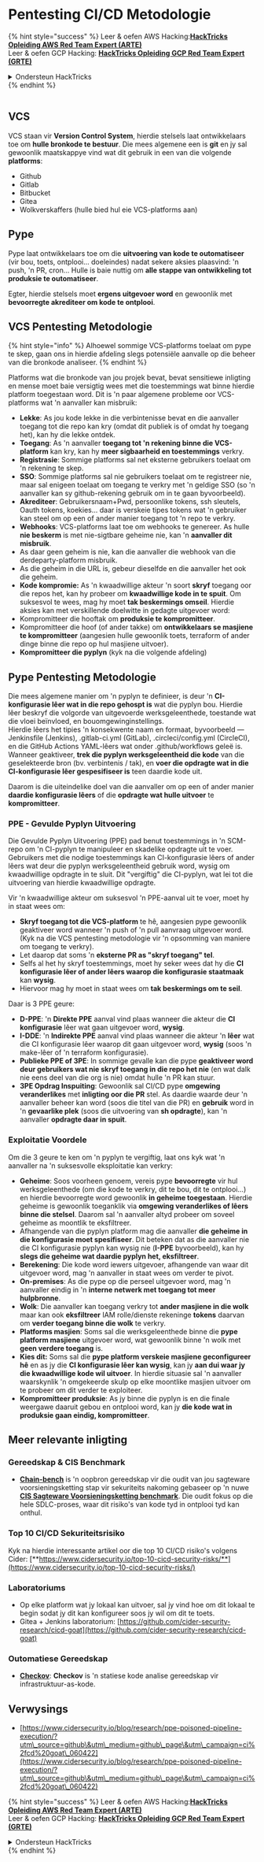 # Pentesting CI/CD Metodologie

{% hint style="success" %}
Leer & oefen AWS Hacking:<img src="../.gitbook/assets/image (1).png" alt="" data-size="line">[**HackTricks Opleiding AWS Red Team Expert (ARTE)**](https://training.hacktricks.xyz/courses/arte)<img src="../.gitbook/assets/image (1).png" alt="" data-size="line">\
Leer & oefen GCP Hacking: <img src="../.gitbook/assets/image (2).png" alt="" data-size="line">[**HackTricks Opleiding GCP Red Team Expert (GRTE)**<img src="../.gitbook/assets/image (2).png" alt="" data-size="line">](https://training.hacktricks.xyz/courses/grte)

<details>

<summary>Ondersteun HackTricks</summary>

* Kyk na die [**subskripsie planne**](https://github.com/sponsors/carlospolop)!
* **Sluit aan by die** 💬 [**Discord groep**](https://discord.gg/hRep4RUj7f) of die [**telegram groep**](https://t.me/peass) of **volg** ons op **Twitter** 🐦 [**@hacktricks\_live**](https://twitter.com/hacktricks\_live)**.**
* **Deel hacking truuks deur PRs in te dien na die** [**HackTricks**](https://github.com/carlospolop/hacktricks) en [**HackTricks Cloud**](https://github.com/carlospolop/hacktricks-cloud) github repos.

</details>
{% endhint %}

<figure><img src="../.gitbook/assets/CLOUD-logo-letters.svg" alt=""><figcaption></figcaption></figure>

## VCS

VCS staan vir **Version Control System**, hierdie stelsels laat ontwikkelaars toe om **hulle bronkode te bestuur**. Die mees algemene een is **git** en jy sal gewoonlik maatskappye vind wat dit gebruik in een van die volgende **platforms**:

* Github
* Gitlab
* Bitbucket
* Gitea
* Wolkverskaffers (hulle bied hul eie VCS-platforms aan)

## Pype

Pype laat ontwikkelaars toe om die **uitvoering van kode te outomatiseer** (vir bou, toets, ontplooi... doeleindes) nadat sekere aksies plaasvind: 'n push, 'n PR, cron... Hulle is baie nuttig om **alle stappe van ontwikkeling tot produksie te outomatiseer**.

Egter, hierdie stelsels moet **ergens uitgevoer word** en gewoonlik met **bevoorregte akrediteer om kode te ontplooi**.

## VCS Pentesting Metodologie

{% hint style="info" %}
Alhoewel sommige VCS-platforms toelaat om pype te skep, gaan ons in hierdie afdeling slegs potensiële aanvalle op die beheer van die bronkode analiseer.
{% endhint %}

Platforms wat die bronkode van jou projek bevat, bevat sensitiewe inligting en mense moet baie versigtig wees met die toestemmings wat binne hierdie platform toegestaan word. Dit is 'n paar algemene probleme oor VCS-platforms wat 'n aanvaller kan misbruik:

* **Lekke**: As jou kode lekke in die verbintenisse bevat en die aanvaller toegang tot die repo kan kry (omdat dit publiek is of omdat hy toegang het), kan hy die lekke ontdek.
* **Toegang**: As 'n aanvaller **toegang tot 'n rekening binne die VCS-platform** kan kry, kan hy **meer sigbaarheid en toestemmings** verkry.
* **Registrasie**: Sommige platforms sal net eksterne gebruikers toelaat om 'n rekening te skep.
* **SSO**: Sommige platforms sal nie gebruikers toelaat om te registreer nie, maar sal enigeen toelaat om toegang te verkry met 'n geldige SSO (so 'n aanvaller kan sy github-rekening gebruik om in te gaan byvoorbeeld).
* **Akrediteer**: Gebruikersnaam+Pwd, persoonlike tokens, ssh sleutels, Oauth tokens, koekies... daar is verskeie tipes tokens wat 'n gebruiker kan steel om op een of ander manier toegang tot 'n repo te verkry.
* **Webhooks**: VCS-platforms laat toe om webhooks te genereer. As hulle **nie beskerm** is met nie-sigtbare geheime nie, kan 'n **aanvaller dit misbruik**.
* As daar geen geheim is nie, kan die aanvaller die webhook van die derdeparty-platform misbruik.
* As die geheim in die URL is, gebeur dieselfde en die aanvaller het ook die geheim.
* **Kode kompromie:** As 'n kwaadwillige akteur 'n soort **skryf** toegang oor die repos het, kan hy probeer om **kwaadwillige kode in te spuit**. Om suksesvol te wees, mag hy moet **tak beskermings omseil**. Hierdie aksies kan met verskillende doelwitte in gedagte uitgevoer word:
* Kompromitteer die hooftak om **produksie te kompromitteer**.
* Kompromitteer die hoof (of ander takke) om **ontwikkelaars se masjiene te kompromitteer** (aangesien hulle gewoonlik toets, terraform of ander dinge binne die repo op hul masjiene uitvoer).
* **Kompromitteer die pyplyn** (kyk na die volgende afdeling)

## Pype Pentesting Metodologie

Die mees algemene manier om 'n pyplyn te definieer, is deur 'n **CI-konfigurasie lêer wat in die repo gehospt is** wat die pyplyn bou. Hierdie lêer beskryf die volgorde van uitgevoerde werksgeleenthede, toestande wat die vloei beïnvloed, en bouomgewinginstellings.\
Hierdie lêers het tipies 'n konsekwente naam en formaat, byvoorbeeld — Jenkinsfile (Jenkins), .gitlab-ci.yml (GitLab), .circleci/config.yml (CircleCI), en die GitHub Actions YAML-lêers wat onder .github/workflows geleë is. Wanneer geaktiveer, **trek die pyplyn werksgeleentheid die kode** van die geselekteerde bron (bv. verbintenis / tak), en **voer die opdragte wat in die CI-konfigurasie lêer gespesifiseer is** teen daardie kode uit.

Daarom is die uiteindelike doel van die aanvaller om op een of ander manier **daardie konfigurasie lêers** of die **opdragte wat hulle uitvoer** te **kompromitteer**.

### PPE - Gevulde Pyplyn Uitvoering

Die Gevulde Pyplyn Uitvoering (PPE) pad benut toestemmings in 'n SCM-repo om 'n CI-pyplyn te manipuleer en skadelike opdragte uit te voer. Gebruikers met die nodige toestemmings kan CI-konfigurasie lêers of ander lêers wat deur die pyplyn werksgeleentheid gebruik word, wysig om kwaadwillige opdragte in te sluit. Dit "vergiftig" die CI-pyplyn, wat lei tot die uitvoering van hierdie kwaadwillige opdragte.

Vir 'n kwaadwillige akteur om suksesvol 'n PPE-aanval uit te voer, moet hy in staat wees om:

* **Skryf toegang tot die VCS-platform** te hê, aangesien pype gewoonlik geaktiveer word wanneer 'n push of 'n pull aanvraag uitgevoer word. (Kyk na die VCS pentesting metodologie vir 'n opsomming van maniere om toegang te verkry).
* Let daarop dat soms 'n **eksterne PR as "skryf toegang" tel**.
* Selfs al het hy skryf toestemmings, moet hy seker wees dat hy die **CI konfigurasie lêer of ander lêers waarop die konfigurasie staatmaak** kan **wysig**.
* Hiervoor mag hy moet in staat wees om **tak beskermings om te seil**.

Daar is 3 PPE geure:

* **D-PPE**: 'n **Direkte PPE** aanval vind plaas wanneer die akteur die **CI konfigurasie** lêer wat gaan uitgevoer word, **wysig**.
* **I-DDE**: 'n **Indirekte PPE** aanval vind plaas wanneer die akteur 'n **lêer** wat die CI konfigurasie lêer waarop dit gaan uitgevoer word, **wysig** (soos 'n make-lêer of 'n terraform konfigurasie).
* **Publieke PPE of 3PE**: In sommige gevalle kan die pype **geaktiveer word deur gebruikers wat nie skryf toegang in die repo het nie** (en wat dalk nie eens deel van die org is nie) omdat hulle 'n PR kan stuur.
* **3PE Opdrag Inspuiting**: Gewoonlik sal CI/CD pype **omgewing veranderlikes** met **inligting oor die PR** stel. As daardie waarde deur 'n aanvaller beheer kan word (soos die titel van die PR) en **gebruik** word in 'n **gevaarlike plek** (soos die uitvoering van **sh opdragte**), kan 'n aanvaller **opdragte daar in spuit**.

### Exploitatie Voordele

Om die 3 geure te ken om 'n pyplyn te vergiftig, laat ons kyk wat 'n aanvaller na 'n suksesvolle eksploitatie kan verkry:

* **Geheime**: Soos voorheen genoem, vereis pype **bevoorregte** vir hul werksgeleenthede (om die kode te verkry, dit te bou, dit te ontplooi...) en hierdie bevoorregte word gewoonlik **in geheime toegestaan**. Hierdie geheime is gewoonlik toeganklik via **omgewing veranderlikes of lêers binne die stelsel**. Daarom sal 'n aanvaller altyd probeer om soveel geheime as moontlik te eksfiltreer.
* Afhangende van die pyplyn platform mag die aanvaller **die geheime in die konfigurasie moet spesifiseer**. Dit beteken dat as die aanvaller nie die CI konfigurasie pyplyn kan wysig nie (**I-PPE** byvoorbeeld), kan hy **slegs die geheime wat daardie pyplyn het, eksfiltreer**.
* **Berekening**: Die kode word iewers uitgevoer, afhangende van waar dit uitgevoer word, mag 'n aanvaller in staat wees om verder te pivot.
* **On-premises**: As die pype op die perseel uitgevoer word, mag 'n aanvaller eindig in 'n **interne netwerk met toegang tot meer hulpbronne**.
* **Wolk**: Die aanvaller kan toegang verkry tot **ander masjiene in die wolk** maar kan ook **eksfiltreer** IAM rolle/dienste rekeninge **tokens** daarvan om **verder toegang binne die wolk** te verkry.
* **Platforms masjien**: Soms sal die werksgeleenthede binne die **pype platform masjiene** uitgevoer word, wat gewoonlik binne 'n wolk met **geen verdere toegang** is.
* **Kies dit:** Soms sal die **pype platform verskeie masjiene geconfigureer hê** en as jy die **CI konfigurasie lêer kan wysig**, kan jy **aan dui waar jy die kwaadwillige kode wil uitvoer**. In hierdie situasie sal 'n aanvaller waarskynlik 'n omgekeerde skulp op elke moontlike masjien uitvoer om te probeer om dit verder te exploiteer.
* **Kompromitteer produksie**: As jy binne die pyplyn is en die finale weergawe daaruit gebou en ontplooi word, kan jy **die kode wat in produksie gaan eindig, kompromitteer**.

## Meer relevante inligting

### Gereedskap & CIS Benchmark

* [**Chain-bench**](https://github.com/aquasecurity/chain-bench) is 'n oopbron gereedskap vir die oudit van jou sagteware voorsieningsketting stap vir sekuriteits nakoming gebaseer op 'n nuwe [**CIS Sagteware Voorsieningsketting benchmark**](https://github.com/aquasecurity/chain-bench/blob/main/docs/CIS-Software-Supply-Chain-Security-Guide-v1.0.pdf). Die oudit fokus op die hele SDLC-proses, waar dit risiko's van kode tyd in ontplooi tyd kan onthul.

### Top 10 CI/CD Sekuriteitsrisiko

Kyk na hierdie interessante artikel oor die top 10 CI/CD risiko's volgens Cider: [**https://www.cidersecurity.io/top-10-cicd-security-risks/**](https://www.cidersecurity.io/top-10-cicd-security-risks/)

### Laboratoriums

* Op elke platform wat jy lokaal kan uitvoer, sal jy vind hoe om dit lokaal te begin sodat jy dit kan konfigureer soos jy wil om dit te toets.
* Gitea + Jenkins laboratorium: [https://github.com/cider-security-research/cicd-goat](https://github.com/cider-security-research/cicd-goat)

### Outomatiese Gereedskap

* [**Checkov**](https://github.com/bridgecrewio/checkov): **Checkov** is 'n statiese kode analise gereedskap vir infrastruktuur-as-kode.

## Verwysings

* [https://www.cidersecurity.io/blog/research/ppe-poisoned-pipeline-execution/?utm\_source=github\&utm\_medium=github\_page\&utm\_campaign=ci%2fcd%20goat\_060422](https://www.cidersecurity.io/blog/research/ppe-poisoned-pipeline-execution/?utm\_source=github\&utm\_medium=github\_page\&utm\_campaign=ci%2fcd%20goat\_060422)

{% hint style="success" %}
Leer & oefen AWS Hacking:<img src="../.gitbook/assets/image (1).png" alt="" data-size="line">[**HackTricks Opleiding AWS Red Team Expert (ARTE)**](https://training.hacktricks.xyz/courses/arte)<img src="../.gitbook/assets/image (1).png" alt="" data-size="line">\
Leer & oefen GCP Hacking: <img src="../.gitbook/assets/image (2).png" alt="" data-size="line">[**HackTricks Opleiding GCP Red Team Expert (GRTE)**<img src="../.gitbook/assets/image (2).png" alt="" data-size="line">](https://training.hacktricks.xyz/courses/grte)

<details>

<summary>Ondersteun HackTricks</summary>

* Kyk na die [**subskripsie planne**](https://github.com/sponsors/carlospolop)!
* **Sluit aan by die** 💬 [**Discord groep**](https://discord.gg/hRep4RUj7f) of die [**telegram groep**](https://t.me/peass) of **volg** ons op **Twitter** 🐦 [**@hacktricks\_live**](https://twitter.com/hacktricks\_live)**.**
* **Deel hacking truuks deur PRs in te dien na die** [**HackTricks**](https://github.com/carlospolop/hacktricks) en [**HackTricks Cloud**](https://github.com/carlospolop/hacktricks-cloud) github repos.

</details>
{% endhint %}
